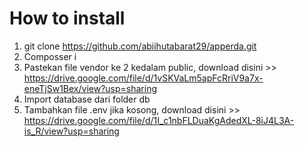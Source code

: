 # How to install 

1. git clone https://github.com/abiihutabarat29/apperda.git
2. Composser i
3. Pastekan file vendor ke 2 kedalam public, download disini >>  https://drive.google.com/file/d/1vSKVaLm5apFcRriV9a7x-eneTjSw1Bex/view?usp=sharing
4. Import database dari folder db
5. Tambahkan file .env jika kosong, download disini >> https://drive.google.com/file/d/1I_c1nbFLDuaKgAdedXL-8iJ4L3A-is_R/view?usp=sharing
